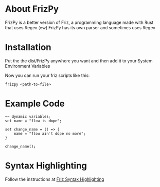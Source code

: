# About FrizPy
FrizPy is a better version of Friz, a programming language made with Rust that uses Regex (ew)
FrizPy has its own parser and sometimes uses Regex

# Installation
Put the the dist/FrizPy anywhere you want and then add it to your System Environment Variables

Now you can run your friz scripts like this:
```pwsh
frizpy <path-to-file>
```

# Example Code
```
~~ dynamic variables;
set name = "flow is dope";

set change_name = () => {
    name = "flow ain't dope no more";
}

change_name();

```

# Syntax Highlighting
Follow the instructions at [Friz Syntax Highlighting](https://github.com/HighFlowey/Friz?tab=readme-ov-file#installing-the-vscode-extension-syntax-highlighting)
